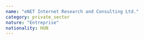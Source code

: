 ```yaml
---
name: "eNET Internet Research and Consulting Ltd."
category: private_sector
nature: "Entreprise"
nationality: HUN
---
```

    